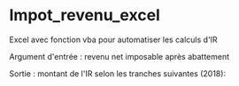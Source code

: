 # Impot_revenu_excel
Excel avec fonction vba pour automatiser les calculs d'IR

Argument d'entrée : revenu net imposable après abattement

Sortie : montant de l'IR selon les tranches suivantes (2018):
